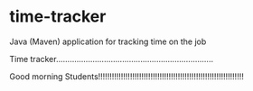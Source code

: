 # time-tracker
Java (Maven) application for tracking time on the job

Time tracker.....................................................................

Good morning Students!!!!!!!!!!!!!!!!!!!!!!!!!!!!!!!!!!!!!!!!!!!!!!!!!!!!!!!!!!!!!!!!
